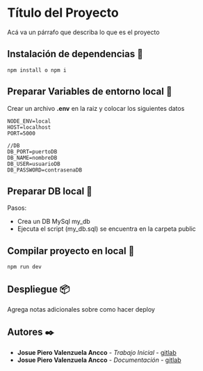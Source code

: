 # Título del Proyecto

Acá va un párrafo que describa lo que es el proyecto

## Instalación de dependencias 🔧

```
npm install o npm i
```

## Preparar Variables de entorno local 🚀
Crear un archivo **.env** en la raiz y colocar los siguientes datos

```
NODE_ENV=local
HOST=localhost
PORT=5000

//DB
DB_PORT=puertoDB
DB_NAME=nombreDB
DB_USER=usuarioDB
DB_PASSWORD=contrasenaDB
```
## Preparar DB local 🚀
Pasos:
- Crea un DB MySql my_db
- Ejecuta el script (my_db.sql) se encuentra en la carpeta public

## Compilar proyecto en local 🚀
```
npm run dev
```

## Despliegue 📦

Agrega notas adicionales sobre como hacer deploy


## Autores ✒️

* **Josue Piero Valenzuela Ancco** - *Trabajo Inicial* - [gitlab](https://gitlab.com/valenzuelapier)
* **Josue Piero Valenzuela Ancco** - *Documentación* - [gitlab](https://gitlab.com/valenzuelapier)




